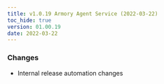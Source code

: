 ```yaml
---
title: v1.0.19 Armory Agent Service (2022-03-22)
toc_hide: true
version: 01.00.19
date: 2022-03-22
---
```


### Changes

* Internal release automation changes
